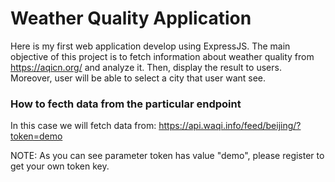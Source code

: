 # Weather Quality Application
Here is my first web application develop using ExpressJS. The main objective of this project is to fetch information about weather quality from https://aqicn.org/ and analyze it. Then, display the result to users. Moreover, user will be able to select a city that user want see.

### How to fecth data from the particular endpoint

In this case we will fetch data from: https://api.waqi.info/feed/beijing/?token=demo

NOTE: As you can see parameter token has value "demo", please register to get your own token key.
